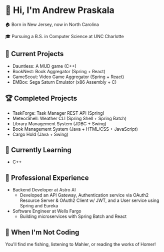 # 👋 Hi, I'm Andrew Praskala

🏠 Born in New Jersey, now in North Carolina

🎓 Pursuing a B.S. in Computer Science at UNC Charlotte

## 🚀 Current Projects
- Dauntless: A MUD game (C++)
- BookNest: Book Aggregator (Spring + React)
- GameScout: Video Game Aggregator (Spring + React)
- EMBox: Sega Saturn Emulator (x86 Assembly + C)

## 🏆 Completed Projects
- TaskForge: Task Manager REST API (Spring)
- MeteorShell: Weather CLI (Spring Shell + Spring Batch)
- Library Management System (JDBC + Swing)
- Book Management System (Java + HTML/CSS + JavaScript)
- Cargo Hold (Java + Swing)

## 🌱 Currently Learning
- C++

## 💼 Professional Experience
- Backend Developer at Astro AI
  - Developed an API Gateway, Authentication service via OAuth2 Resource Server & OAuth2 Client w/ JWT, and a User service using Spring and Eureka
- Software Engineer at Wells Fargo
  - Building microservices with Spring Batch and React

## 🎣 When I'm Not Coding
You'll find me fishing, listening to Mahler, or reading the works of Homer!

